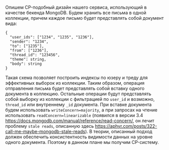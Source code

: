 Опишем CP-подобный дизайн нашего сервиса, использующий в качестве бекенда MongoDB. Будем хранить все письма в одной коллекции, причем каждое письмо будет представлять собой документ вида:
```
{
  "user_ids": ["1234", "1235", "1236"],
  "sender": "1234",
  "to": ["1235"],
  "from": ["1236"],
  "thread_id": "123456",
  "theme": string,
  "body": string
}
```
Такая схема позволяет построить индексы по юзеру и треду для эффективных выборок из коллекции. Таким образом, операция отправления письма будет представлять собой вставку одного документа в коллекцию. Остальные операции будут представлять собой выборку из коллекции с фильтрацией по `user_id` и возможно, `thread_id` или внутреннему `_id` документа.
При вставке документа будем использовать `writeConcern=majority`, а при запросах на чтение использовать `readConcern=linearizable` (появился в версии 3.4 https://docs.mongodb.com/manual/reference/read-concern/, он лечит проблему `stale reads`, описанную здесь https://aphyr.com/posts/322-call-me-maybe-mongodb-stale-reads). В теории, описанный подход должен обеспечить консистентность видимости данных на уровне одного документа. Поэтому в данном плане мы получим CP-систему.
